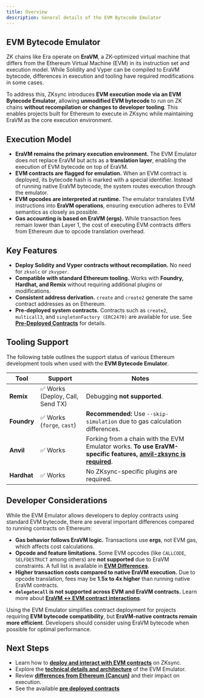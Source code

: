 ```yaml
---
title: Overview
description: General details of the EVM Bytecode Emulator
---
```

## EVM Bytecode Emulator

ZK chains like Era operate on **EraVM**, a ZK-optimized virtual machine that differs from the Ethereum Virtual Machine (EVM)
in its instruction set and execution model. While Solidity and Vyper can be compiled to EraVM bytecode, differences in
execution and tooling have required modifications in some cases.

To address this, ZKsync introduces **EVM execution mode via an EVM Bytecode Emulator**, allowing **unmodified EVM bytecode** to run
on ZK chains **without recompilation or changes to developer tooling**. This enables projects built for Ethereum to execute in
ZKsync while maintaining EraVM as the core execution environment.

## Execution Model

- **EraVM remains the primary execution environment.** The EVM Emulator does not replace EraVM but acts as a **translation layer**,
  enabling the execution of EVM bytecode on top of EraVM.
- **EVM contracts are flagged for emulation.** When an EVM contract is deployed, its bytecode hash is marked with a special identifier.
  Instead of running native EraVM bytecode, the system routes execution through the emulator.
- **EVM opcodes are interpreted at runtime.** The emulator translates EVM instructions into **EraVM operations**, ensuring execution
  adheres to EVM semantics as closely as possible.
- **Gas accounting is based on EraVM (ergs).** While transaction fees remain lower than Layer 1, the cost of executing EVM contracts
  differs from Ethereum due to opcode translation overhead.

## Key Features

- **Deploy Solidity and Vyper contracts without recompilation.** No need for `zksolc` or `zkvyper`.
- **Compatible with standard Ethereum tooling.** Works with **Foundry, Hardhat, and Remix** without requiring additional plugins or modifications.
- **Consistent address derivation.** `create` and `create2` generate the same contract addresses as on Ethereum.
- **Pre-deployed system contracts.** Contracts such as `create2`, `multicall3`, and `singletonFactory (ERC2470)` are available
  for use. See **[Pre-Deployed Contracts](./pre-deployed-contracts)** for details.

## Tooling Support

The following table outlines the support status of various Ethereum development tools when used with the **EVM Bytecode Emulator**.

| **Tool** | **Support** | **Notes** |
|----------|------------|-----------|
| **Remix** | ✅ Works (Deploy, Call, Send TX) | Debugging **not supported**. |
| **Foundry** | ✅ Works (`forge`, `cast`) | **Recommended:** Use `--skip-simulation` due to gas calculation differences. |
| **Anvil** | ✅ Works | Forking from a chain with the EVM Emulator works. **To use EraVM-specific features, [anvil-zksync is required](../../../zksync-era/tooling/local-setup/anvil-zksync-node)**. |
| **Hardhat** | ✅ Works | No ZKsync-specific plugins are required. |

## Developer Considerations

While the EVM Emulator allows developers to deploy contracts using standard EVM bytecode, there are several important differences
compared to running contracts on Ethereum:

- **Gas behavior follows EraVM logic.** Transactions use **ergs**, not EVM gas, which affects cost calculations.
- **Opcode and feature limitations.** Some EVM opcodes (like `CALLCODE`, `SELFDESTRUCT` among others) are **not supported** due to
  EraVM constraints. A full list is available in **[EVM Differences](./evm-differences)**.
- **Higher transaction costs compared to native EraVM execution.** Due to opcode translation, fees may be **1.5x to 4x higher**
  than running native EraVM contracts.
- **`delegatecall` is not supported across EVM and EraVM contracts.** Learn more about **[EraVM ↔ EVM contract interactions](./era-evm-interactions)**.

Using the EVM Emulator simplifies contract deployment for projects requiring **EVM bytecode compatibility**, but **EraVM-native contracts remain more efficient**.
Developers should consider using EraVM bytecode when possible for optimal performance.

## Next Steps

- Learn how to **[deploy and interact with EVM contracts](./deployment-execution)** on ZKsync.
- Explore the **[technical details and architecture](./technical-details)** of the EVM Emulator.
- Review **[differences from Ethereum (Cancun)](./evm-differences)** and their impact on execution.
- See the available **[pre deployed contracts](./pre-deployed-contracts)**
